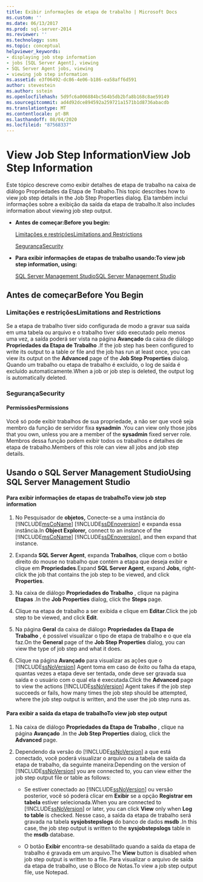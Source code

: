 ```yaml
---
title: Exibir informações de etapa de trabalho | Microsoft Docs
ms.custom: ''
ms.date: 06/13/2017
ms.prod: sql-server-2014
ms.reviewer: ''
ms.technology: ssms
ms.topic: conceptual
helpviewer_keywords:
- displaying job step information
- jobs [SQL Server Agent], viewing
- SQL Server Agent jobs, viewing
- viewing job step information
ms.assetid: e3f06492-dc86-4e06-b186-ea58aff6d591
author: stevestein
ms.author: sstein
ms.openlocfilehash: 5d9fc6a006884bc564b5db2bfa8b168c8ae59149
ms.sourcegitcommit: ad4d92dce894592a259721a1571b1d8736abacdb
ms.translationtype: MT
ms.contentlocale: pt-BR
ms.lasthandoff: 08/04/2020
ms.locfileid: "87568337"
---
```

# <a name="view-job-step-information"></a><span data-ttu-id="61586-102">View Job Step Information</span><span class="sxs-lookup"><span data-stu-id="61586-102">View Job Step Information</span></span>
  <span data-ttu-id="61586-103">Este tópico descreve como exibir detalhes de etapa de trabalho na caixa de diálogo Propriedades da Etapa de Trabalho.</span><span class="sxs-lookup"><span data-stu-id="61586-103">This topic describes how to view job step details in the Job Step Properties dialog.</span></span> <span data-ttu-id="61586-104">Ela também inclui informações sobre a exibição da saída da etapa de trabalho.</span><span class="sxs-lookup"><span data-stu-id="61586-104">It also includes information about viewing job step output.</span></span>  
  
-   <span data-ttu-id="61586-105">**Antes de começar:**</span><span class="sxs-lookup"><span data-stu-id="61586-105">**Before you begin:**</span></span>  
  
     [<span data-ttu-id="61586-106">Limitações e restrições</span><span class="sxs-lookup"><span data-stu-id="61586-106">Limitations and Restrictions</span></span>](#Restrictions)  
  
     [<span data-ttu-id="61586-107">Segurança</span><span class="sxs-lookup"><span data-stu-id="61586-107">Security</span></span>](#Security)  
  
-   <span data-ttu-id="61586-108">**Para exibir informações de etapas de trabalho usando:**</span><span class="sxs-lookup"><span data-stu-id="61586-108">**To view job step information, using:**</span></span>  
  
     [<span data-ttu-id="61586-109">SQL Server Management Studio</span><span class="sxs-lookup"><span data-stu-id="61586-109">SQL Server Management Studio</span></span>](#SSMS)  
  
##  <a name="before-you-begin"></a><a name="BeforeYouBegin"></a> <span data-ttu-id="61586-110">Antes de começar</span><span class="sxs-lookup"><span data-stu-id="61586-110">Before You Begin</span></span>  
  
###  <a name="limitations-and-restrictions"></a><a name="Restrictions"></a> <span data-ttu-id="61586-111">Limitações e restrições</span><span class="sxs-lookup"><span data-stu-id="61586-111">Limitations and Restrictions</span></span>  
 <span data-ttu-id="61586-112">Se a etapa de trabalho tiver sido configurada de modo a gravar sua saída em uma tabela ou arquivo e o trabalho tiver sido executado pelo menos uma vez, a saída poderá ser vista na página **Avançado** da caixa de diálogo **Propriedades da Etapa de Trabalho** .</span><span class="sxs-lookup"><span data-stu-id="61586-112">If the job step has been configured to write its output to a table or file and the job has run at least once, you can view its output on the **Advanced** page of the **Job Step Properties** dialog.</span></span> <span data-ttu-id="61586-113">Quando um trabalho ou etapa de trabalho é excluído, o log de saída é excluído automaticamente.</span><span class="sxs-lookup"><span data-stu-id="61586-113">When a job or job step is deleted, the output log is automatically deleted.</span></span>  
  
###  <a name="security"></a><a name="Security"></a> <span data-ttu-id="61586-114">Segurança</span><span class="sxs-lookup"><span data-stu-id="61586-114">Security</span></span>  
  
####  <a name="permissions"></a><a name="Permissions"></a> <span data-ttu-id="61586-115">Permissões</span><span class="sxs-lookup"><span data-stu-id="61586-115">Permissions</span></span>  
 <span data-ttu-id="61586-116">Você só pode exibir trabalhos de sua propriedade, a não ser que você seja membro da função de servidor fixa **sysadmin** .</span><span class="sxs-lookup"><span data-stu-id="61586-116">You can view only those jobs that you own, unless you are a member of the **sysadmin** fixed server role.</span></span> <span data-ttu-id="61586-117">Membros dessa função podem exibir todos os trabalhos e detalhes de etapa de trabalho.</span><span class="sxs-lookup"><span data-stu-id="61586-117">Members of this role can view all jobs and job step details.</span></span>  
  
##  <a name="using-sql-server-management-studio"></a><a name="SSMS"></a> <span data-ttu-id="61586-118">Usando o SQL Server Management Studio</span><span class="sxs-lookup"><span data-stu-id="61586-118">Using SQL Server Management Studio</span></span>  
  
#### <a name="to-view-job-step-information"></a><span data-ttu-id="61586-119">Para exibir informações de etapas de trabalho</span><span class="sxs-lookup"><span data-stu-id="61586-119">To view job step information</span></span>  
  
1.  <span data-ttu-id="61586-120">No Pesquisador de **objetos,** Conecte-se a uma instância do [!INCLUDE[msCoName](../../includes/msconame-md.md)] [!INCLUDE[ssDEnoversion](../../includes/ssdenoversion-md.md)] e expanda essa instância.</span><span class="sxs-lookup"><span data-stu-id="61586-120">In **Object Explorer,** connect to an instance of the [!INCLUDE[msCoName](../../includes/msconame-md.md)] [!INCLUDE[ssDEnoversion](../../includes/ssdenoversion-md.md)], and then expand that instance.</span></span>  
  
2.  <span data-ttu-id="61586-121">Expanda **SQL Server Agent**, expanda **Trabalhos**, clique com o botão direito do mouse no trabalho que contém a etapa que deseja exibir e clique em **Propriedades**.</span><span class="sxs-lookup"><span data-stu-id="61586-121">Expand **SQL Server Agent**, expand **Jobs**, right-click the job that contains the job step to be viewed, and click **Properties**.</span></span>  
  
3.  <span data-ttu-id="61586-122">Na caixa de diálogo **Propriedades do Trabalho** , clique na página **Etapas** .</span><span class="sxs-lookup"><span data-stu-id="61586-122">In the **Job Properties** dialog, click the **Steps** page.</span></span>  
  
4.  <span data-ttu-id="61586-123">Clique na etapa de trabalho a ser exibida e clique em **Editar**.</span><span class="sxs-lookup"><span data-stu-id="61586-123">Click the job step to be viewed, and click **Edit**.</span></span>  
  
5.  <span data-ttu-id="61586-124">Na página **Geral** da caixa de diálogo **Propriedades da Etapa de Trabalho** , é possível visualizar o tipo de etapa de trabalho e o que ela faz.</span><span class="sxs-lookup"><span data-stu-id="61586-124">On the **General** page of the **Job Step Properties** dialog, you can view the type of job step and what it does.</span></span>  
  
6.  <span data-ttu-id="61586-125">Clique na página **Avançado** para visualizar as ações que o [!INCLUDE[ssNoVersion](../../includes/ssnoversion-md.md)] Agent toma em caso de êxito ou falha da etapa, quantas vezes a etapa deve ser tentada, onde deve ser gravada sua saída e o usuário com o qual ela é executada.</span><span class="sxs-lookup"><span data-stu-id="61586-125">Click the **Advanced** page to view the actions [!INCLUDE[ssNoVersion](../../includes/ssnoversion-md.md)] Agent takes if the job step succeeds or fails, how many times the job step should be attempted, where the job step output is written, and the user the job step runs as.</span></span>  
  
#### <a name="to-view-job-step-output"></a><span data-ttu-id="61586-126">Para exibir a saída da etapa de trabalho</span><span class="sxs-lookup"><span data-stu-id="61586-126">To view job step output</span></span>  
  
1.  <span data-ttu-id="61586-127">Na caixa de diálogo **Propriedades da Etapa de Trabalho** , clique na página **Avançado** .</span><span class="sxs-lookup"><span data-stu-id="61586-127">In the **Job Step Properties** dialog, click the **Advanced** page.</span></span>  
  
2.  <span data-ttu-id="61586-128">Dependendo da versão do [!INCLUDE[ssNoVersion](../../includes/ssnoversion-md.md)] a que está conectado, você poderá visualizar o arquivo ou a tabela de saída da etapa de trabalho, da seguinte maneira:</span><span class="sxs-lookup"><span data-stu-id="61586-128">Depending on the version of [!INCLUDE[ssNoVersion](../../includes/ssnoversion-md.md)] you are connected to, you can view either the job step output file or table as follows:</span></span>  
  
    -   <span data-ttu-id="61586-129">Se estiver conectado ao [!INCLUDE[ssNoVersion](../../includes/ssnoversion-md.md)] ou versão posterior, você só poderá clicar em **Exibir** se a opção **Registrar em tabela** estiver selecionada.</span><span class="sxs-lookup"><span data-stu-id="61586-129">When you are connected to [!INCLUDE[ssNoVersion](../../includes/ssnoversion-md.md)] or later, you can click **View** only when **Log to table** is checked.</span></span> <span data-ttu-id="61586-130">Nesse caso, a saída da etapa de trabalho será gravada na tabela **sysjobstepslogs** do banco de dados **msdb** .</span><span class="sxs-lookup"><span data-stu-id="61586-130">In this case, the job step output is written to the **sysjobstepslogs** table in the **msdb** database.</span></span>  
  
    -   <span data-ttu-id="61586-131">O botão **Exibir** encontra-se desabilitado quando a saída da etapa de trabalho é gravada em um arquivo.</span><span class="sxs-lookup"><span data-stu-id="61586-131">The **View** button is disabled when job step output is written to a file.</span></span> <span data-ttu-id="61586-132">Para visualizar o arquivo de saída da etapa de trabalho, use o Bloco de Notas.</span><span class="sxs-lookup"><span data-stu-id="61586-132">To view a job step output file, use Notepad.</span></span>  
  
  
